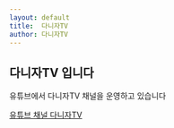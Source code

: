 ```yaml
---
layout: default
title:  다니자TV
author: 다니자TV
---
```



## 다니자TV 입니다

유튜브에서 다니자TV 채널을 운영하고 있습니다  

[유튜브 채널 다니자TV](https://www.youtube.com/channel/UC3cJ1SEDwLZXVTqXJ1ctnbQ)
